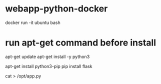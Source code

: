 # webapp-python-docker

docker run -it ubuntu bash 
# run apt-get command before install 
apt-get update 
apt-get install -y python3

apt-get install python3-pip
pip install flask

cat > /opt/app.py




